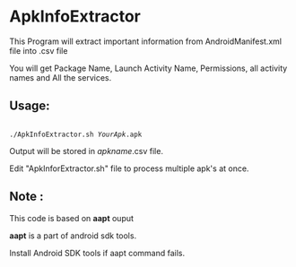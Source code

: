 # ApkInfoExtractor
This Program will extract important information from AndroidManifest.xml file into .csv file

You will get Package Name, Launch Activity Name, Permissions, all activity names and All the services.

<h2>Usage:</h2>
<p>
<code>
./ApkInfoExtractor.sh <i>YourApk</i>.apk
</code>
</p>


<p>Output will be stored in <i>apkname</i>.csv file.</p>




<p>Edit "ApkInforExtractor.sh" file to process multiple apk's at once.</p>



<h2>Note :</h2>

This code is based on <b>aapt</b> ouput

<b>aapt</b> is a part of android sdk tools.

Install Android SDK tools if aapt command fails.
